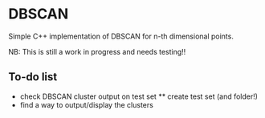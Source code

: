 # DBSCAN
Simple C++ implementation of DBSCAN for n-th dimensional points.

NB: This is still a work in progress and needs testing!!

## To-do list
* check DBSCAN cluster output on test set 
** create test set (and folder!)
* find a way to output/display the clusters
